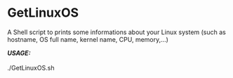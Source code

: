 # GetLinuxOS
A Shell script to prints some informations about your Linux system (such as hostname, OS full name, kernel name, CPU, memory,...)

<em><strong> USAGE: </strong></em><br><br>
./GetLinuxOS.sh
